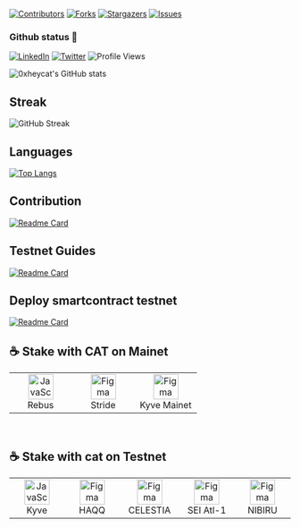 <a name="readme-top"></a>

[![Contributors][contributors-shield]][contributors-url]
[![Forks][forks-shield]][forks-url]
[![Stargazers][stars-shield]][stars-url]
[![Issues][issues-shield]][issues-url]


### Github status 👋
[![LinkedIn](https://img.shields.io/badge/LinkedIn-0xheycat-blue?style=flat&logo=linkedin)](https://www.linkedin.com/in/0x-heycat-2054a6255)
[![Twitter](https://img.shields.io/badge/Twitter-0xheycat-blue?style=flat&logo=twitter)](https://twitter.com/0xheycat)
![Profile Views](https://komarev.com/ghpvc/?username=0xheycat&color=brightgreen)

![0xheycat's GitHub stats](https://github-readme-stats.vercel.app/api?username=0xheycat&show_icons=true&theme=radical)

## Streak

![GitHub Streak](https://github-readme-streak-stats.herokuapp.com/?user=0xheycat&theme=radical)


## Languages
[![Top Langs](https://github-readme-stats.vercel.app/api/top-langs/?username=0xheycat&layout=compact)](https://github.com/anuraghazra/github-readme-stats)

## Contribution
[![Readme Card](https://github-readme-stats.vercel.app/api/pin/?username=0xheycat&repo=Contribution)](https://github.com/0xheycat/Contribution)

## Testnet Guides
[![Readme Card](https://github-readme-stats.vercel.app/api/pin/?username=0xheycat&repo=Testnet-validator)](https://github.com/0xheycat/Testnet-validator)

## Deploy smartcontract testnet
[![Readme Card](https://github-readme-stats.vercel.app/api/pin/?username=0xheycat&repo=smartcontract)](https://github.com/0xheycat/smartcontract)

<h2 align="left" id="Stake on Mainet"> ☕️ Stake with CAT on Mainet</h2>
<table width='100%'>
  <tr>
    <td align="center" width="96">
      <a href="https://ping.pub/rebus/staking/rebusvaloper1fagquqac5q43k8juchhlq4z42tzz757k4yqgy4">
        <img src="https://user-images.githubusercontent.com/81378817/203578721-f9062a6f-4c89-4297-a5c5-6b329804ef6a.png" width="45" height="45" alt="JavaScript" />
      </a>
      <br>Rebus
    </td>
    <td align="center" width="96">
      <a href="https://explorer.stride.zone/stride/staking/stridevaloper1tcc5phalsu2glt6ys4l9ehvweqqxfk59w7wkgq" >
        <img src="https://user-images.githubusercontent.com/81378817/203579048-950dc08f-04dd-4be3-af06-411c745bcd8d.png" width="45" height="45" alt="Figma" />
      </a>
      <br>Stride
       </td>
    <td align="center" width="96">
      <a href="https://explorer.kyve.network/kyve/staking/kyvevaloper1pvyk0sptgvcmr9578xzpnfl6kksl8ne8c042gj" >
        <img src="https://kyve-korellia.s3.eu-central-1.amazonaws.com/images/favicon.ico" width="45" height="45" alt="Figma" />
      </a>
      <br>Kyve Mainet
      </td>  
   </tr>
</table>
<br>

<h2 align="left" id="Stake with cat on Testnet"> ☕️ Stake with cat on Testnet</h2>

<table width='100%'>
  <tr>
    <td align="center" width="96">
      <a href="https://explorer.kaon.kyve.network/kaon/staking/kyvevaloper12n5luaqsdlwmdgqvvterrqcxqnan70afq8zngk">
        <img src="https://kyve-korellia.s3.eu-central-1.amazonaws.com/images/favicon.ico" width="45" height="45" alt="JavaScript" />
      </a>
      <br>Kyve
      </td>
    <td align="center" width="96">
      <a href="https://testnet.ping.pub/haqq/staking/haqqvaloper1zz5zssa0tn4sfw77hyscdnpmcw04nfdrxhhjdr" >
        <img src="https://haqq.explorers.guru/chains/haqq.svg" width="45" height="45" alt="Figma" />
      </a>
      <br>HAQQ
      </td>
    <td align="center" width="96">
      <a href="https://testnet.ping.pub/celestia/staking/celestiavaloper17p2f76jpvkddkcdh5nzrpg2jz9d4y8j9p5zhuu" >
        <img src="https://testnet.ping.pub/logos/celestia.png" width="45" height="45" alt="Figma" />
      </a>
      <br>CELESTIA
      </td>
    <td align="center" width="96">
      <a href="https://explorer.kjnodes.com/sei-testnet/staking/seivaloper19ak8cytle08kw6hckd5quk5d79zut9t9e0cplh" >
        <img src="https://raw.githubusercontent.com/kj89/testnet_manuals/main/pingpub/logos/sei.png" width="45" height="45" alt="Figma" />
      </a>
      <br>SEI Atl-1
      </td>
    <td align="center" width="96">
      <a href="https://itn-1.nibiru.fi/validators/nibivaloper1rns4tg39ses696js09w7tvp33m54dfdpv2krca" >
        <img src="https://nibiru.explorers.guru/chains/nibiru.png" width="45" height="45" alt="Figma" />
      </a>
      <br>NIBIRU
      </td> 
   </tr>  
 
</table>
<br>

<!-- MARKDOWN LINKS & IMAGES -->
<!-- https://www.markdownguide.org/basic-syntax/#reference-style-links -->
[contributors-shield]: https://img.shields.io/github/contributors/0xheycat/testnet-validator.svg?style=for-the-badge
[contributors-url]: https://github.com/0xheycat/testnet-validator/graphs/contributors
[forks-shield]: https://img.shields.io/github/forks/0xheycat/testnet-validator.svg?style=for-the-badge
[forks-url]: https://github.com/0xheycat/testnet-validator/network/members
[stars-shield]: https://img.shields.io/github/stars/0xheycat/testnet-validator.svg?style=for-the-badge
[stars-url]: https://github.com/0xheycat/Testnet-validator/stargazers
[issues-shield]: https://img.shields.io/github/issues/0xheycat/testnet-validator.svg?style=for-the-badge
[issues-url]: https://github.com/0xheycat/testnet-validator/issues


